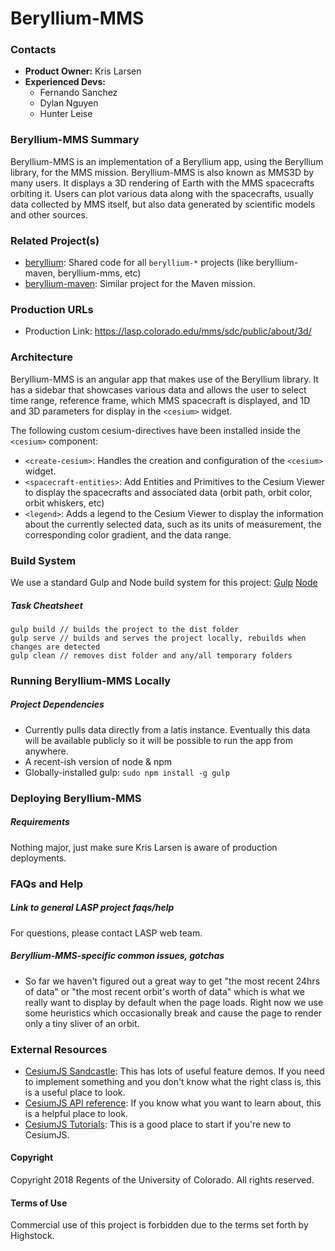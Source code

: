 # Beryllium-MMS

### Contacts

* **Product Owner:**
	Kris Larsen
* **Experienced Devs:**
    * Fernando Sanchez
    * Dylan Nguyen
    * Hunter Leise

### Beryllium-MMS Summary

Beryllium-MMS is an implementation of a Beryllium app, using the Beryllium library,
for the MMS mission. Beryllium-MMS is also known as MMS3D by many users. It displays a 3D rendering of Earth with
the MMS spacecrafts orbiting it. Users can plot various data along with the spacecrafts, usually
data collected by MMS itself, but also data generated by scientific models and other sources.

### Related Project(s)

* [beryllium](https://github.com/lasp/beryllium.git): Shared code
    for all `beryllium-*` projects (like beryllium-maven, beryllium-mms, etc)
* [beryllium-maven](https://github.com/lasp/beryllium-maven.git):
    Similar project for the Maven mission.

### Production URLs

* Production Link: https://lasp.colorado.edu/mms/sdc/public/about/3d/

### Architecture

Beryllium-MMS is an angular app that makes use of the Beryllium library. It has a sidebar
that showcases various data and allows the user to select time range, reference frame, which
MMS spacecraft is displayed, and 1D and 3D parameters for display in the `<cesium>` widget.

The following custom cesium-directives have been installed inside the `<cesium>` component:

* `<create-cesium>`: Handles the creation and configuration of the `<cesium>` widget.
* `<spacecraft-entities>`: Add Entities and Primitives to the Cesium Viewer to display the
    spacecrafts and associated data (orbit path, orbit color, orbit whiskers, etc)
* `<legend>`: Adds a legend to the Cesium Viewer to display the information about the currently
    selected data, such as its units of measurement, the corresponding color gradient, and the data range.

### Build System

We use a standard Gulp and Node build system for this project:
	[Gulp](https://gulpjs.com/)
	[Node](https://nodejs.org/en/)

##### Task Cheatsheet

```
gulp build // builds the project to the dist folder
gulp serve // builds and serves the project locally, rebuilds when changes are detected
gulp clean // removes dist folder and any/all temporary folders
```

### Running Beryllium-MMS Locally

##### Project Dependencies

* Currently pulls data directly from a latis instance. Eventually this data will be available publicly so it will be possible to run the app from anywhere.
* A recent-ish version of node & npm
* Globally-installed gulp: `sudo npm install -g gulp`

### Deploying Beryllium-MMS

##### Requirements

Nothing major, just make sure Kris Larsen is aware of production deployments.

### FAQs and Help

##### Link to general LASP project faqs/help

For questions, please contact LASP web team.

##### Beryllium-MMS-specific common issues, gotchas

* So far we haven't figured out a great way to get "the most recent 24hrs of data" or "the most recent orbit's
    worth of data" which is what we really want to display by default when the page loads.
    Right now we use some heuristics which occasionally break and cause the page to render only a tiny sliver of an orbit.

### External Resources

* [CesiumJS Sandcastle](http://cesiumjs.org/Cesium/Apps/Sandcastle/index.html?src=Hello%20World.html&label=Showcases):
	This has lots of useful feature demos. If you need to implement something and you don't know
	what the right class is, this is a useful place to look.
* [CesiumJS API reference](http://cesiumjs.org/refdoc.html): If you know what you want to learn
	about, this is a helpful place to look.
* [CesiumJS Tutorials](http://cesiumjs.org/tutorials.html): This is a good place to start if you're
	new to CesiumJS.

#### Copyright
Copyright 2018 Regents of the University of Colorado. All rights reserved.

#### Terms of Use
Commercial use of this project is forbidden due to the terms set forth by Highstock.
